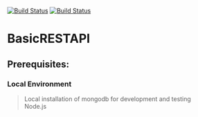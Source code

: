 [![Build Status](https://travis-ci.org/sandarsh/BasicRESTAPI.svg?branch=master)](https://travis-ci.org/sandarsh/BasicRESTAPI)
[![Build Status](https://travis-ci.org/sandarsh/BasicRESTAPI.svg?branch=dev)](https://travis-ci.org/sandarsh/BasicRESTAPI)
# BasicRESTAPI

## Prerequisites:
### Local Environment
> Local installation of mongodb for development and testing  
> Node.js  

